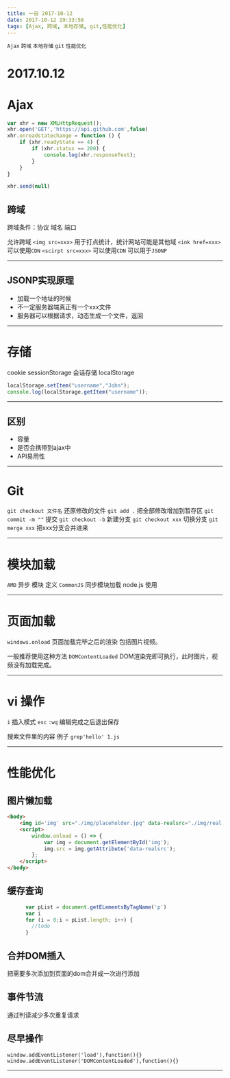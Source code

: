 ```yaml
---
title: 一日 2017-10-12
date: 2017-10-12 19:33:58
tags: [Ajax, 跨域, 本地存储, git,性能优化]
---
```

`Ajax` `跨域` `本地存储` `git` `性能优化`
<!--more-->
2017.10.12
===
Ajax
===
```js
var xhr = new XMLHttpRequest();
xhr.open('GET','https://api.github.com',false)
xhr.onreadstatechange = function () {
    if (xhr.readyState == 4) {
        if (xhr.status == 200) {
            console.log(xhr.responseText);
        }
    }
}

xhr.send(null)
```
跨域
---
跨域条件：协议 域名 端口

允许跨域
`<img src=xxx>` 用于打点统计，统计网站可能是其他域
`<ink href=xxx>`  可以使用`CDN`
`<scirpt src=xxx>` 可以使用`CDN` 可以用于`JSONP`

***

JSONP实现原理
---
* 加载一个地址的时候
* 不一定服务器端真正有一个xxx文件
* 服务器可以根据请求，动态生成一个文件，返回 

***

存储
===
cookie
sessionStorage
会话存储
localStorage
```js
localStorage.setItem("username","John");
console.log(localStorage.getItem("username"));
```
***

区别
---
* 容量
* 是否会携带到ajax中
* API易用性

***

Git
===
`git checkout 文件名` 还原修改的文件
`git add .` 把全部修改增加到暂存区
`git commit -m ""` 提交
`git checkout -b` 新建分支
`git checkout xxx` 切换分支
`git merge xxx` 把xxx分支合并进来

***
模块加载
===
`AMD`
异步 模块 定义
`CommonJS`
同步模块加载 node.js 使用

***

页面加载
===
`windows.onload` 页面加载完毕之后的渲染 包括图片视频。

一般推荐使用这种方法
`DOMContentLoaded` DOM渲染完即可执行，此时图片，视频没有加载完成。

***

vi 操作
===
`i` 插入模式
`esc` `:wq`  编辑完成之后退出保存

搜索文件里的内容 例子 `grep'hello' 1.js`

***

性能优化
===
 
图片懒加载
---
```html
<body>
    <img id='img' src="./img/placeholder.jpg" data-realsrc="./img/real.jpg">
    <script>
        window.onload = () => {
            var img = document.getElementById('img');
            img.src = img.getAttribute('data-realsrc');
        };
    </script>
</body>
```
缓存查询
---
```js
      var pList = document.getELementsByTagName('p')
      var i
      for (i = 0;i < pList.length; i++) {
        //todo
      }
```
合并DOM插入
---
把需要多次添加到页面的dom合并成一次进行添加

事件节流
---
通过判读减少多次重复请求

尽早操作
---
`window.addEventListener('load'),function(){}`
`window.addEventListener('DOMContentLoaded'),function(){}`

***

